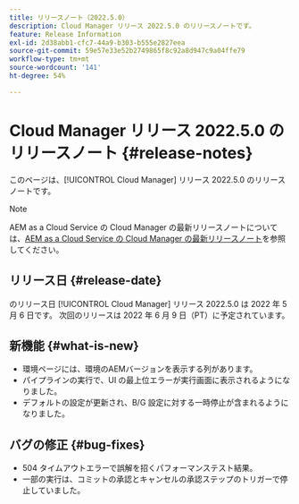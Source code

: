 ```yaml
---
title: リリースノート（2022.5.0）
description: Cloud Manager リリース 2022.5.0 のリリースノートです。
feature: Release Information
exl-id: 2d38abb1-cfc7-44a9-b303-b555e2827eea
source-git-commit: 59e57e33e52b2749865f8c92a8d947c9a04ffe79
workflow-type: tm+mt
source-wordcount: '141'
ht-degree: 54%

---
```



# Cloud Manager リリース 2022.5.0 のリリースノート {#release-notes}

このページは、[!UICONTROL Cloud Manager] リリース 2022.5.0 のリリースノートです。

>[!NOTE]
>
>AEM as a Cloud Service の Cloud Manager の最新リリースノートについては、[AEM as a Cloud Service の Cloud Manager の最新リリースノート](https://experienceleague.adobe.com/docs/experience-manager-cloud-service/content/implementing/using-cloud-manager/release-notes-cloud-manager/release-notes-cm-current.html?lang=ja)を参照してください。

## リリース日 {#release-date}

のリリース日 [!UICONTROL Cloud Manager] リリース 2022.5.0 は 2022 年 5 月 6 日です。 次回のリリースは 2022 年 6 月 9 日（PT）に予定されています。

## 新機能 {#what-is-new}

* 環境ページには、環境のAEMバージョンを表示する列があります。
* パイプラインの実行で、UI の最上位エラーが実行画面に表示されるようになりました。
* デフォルトの設定が更新され、B/G 設定に対する一時停止が含まれるようになりました。

## バグの修正 {#bug-fixes}

* 504 タイムアウトエラーで誤解を招くパフォーマンステスト結果。
* 一部の実行は、コミットの承認とキャンセルの承認ステップのトリガーで停止していました。
